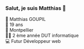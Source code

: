 ### Salut, je suis Matthias 👋

👨 Matthias GOUPIL <br>
🎂 19 ans  <br>
📍 Montpellier <br>
🧑‍🎓 2 ème année DUT informatique <br>
💻 Futur Développeur web <br>
